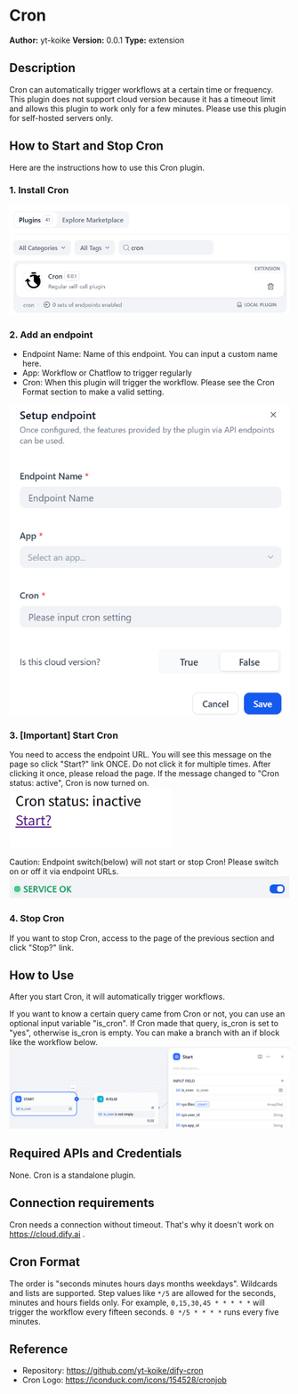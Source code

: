 # Cron

**Author:** yt-koike
**Version:** 0.0.1
**Type:** extension

## Description

Cron can automatically trigger workflows at a certain time or frequency.
This plugin does not support cloud version because it has a timeout limit and allows this plugin to work only for a few minutes.
Please use this plugin for self-hosted servers only.

## How to Start and Stop Cron

Here are the instructions how to use this Cron plugin.

### 1. Install Cron
![alt text](_assets/installed.png)

### 2. Add an endpoint

- Endpoint Name: Name of this endpoint. You can input a custom name here.
- App: Workflow or Chatflow to trigger regularly
- Cron: When this plugin will trigger the workflow. Please see the Cron Format section to make a valid setting.

![alt text](_assets/endpoint.png)

### 3. [Important] Start Cron

You need to access the endpoint URL.
You will see this message on the page so click "Start?" link ONCE. Do not click it for multiple times. After clicking it once, please reload the page. If the message changed to "Cron status: active", Cron is now turned on.
![alt text](_assets/cron.png)

Caution: Endpoint switch(below) will not start or stop Cron! Please switch on or off it via endpoint URLs.
![alt text](_assets/switch.png)

### 4. Stop Cron

If you want to stop Cron, access to the page of the previous section and click "Stop?" link.

## How to Use

After you start Cron, it will automatically trigger workflows.

If you want to know a certain query came from Cron or not, you can use an optional input variable "is_cron".
If Cron made that query, is_cron is set to "yes", otherwise is_cron is empty.
You can make a branch with an if block like the workflow below.
![alt text](_assets/is_cron.png)

## Required APIs and Credentials 

None. Cron is a standalone plugin.

## Connection requirements

Cron needs a connection without timeout. That's why it doesn't work on https://cloud.dify.ai .

## Cron Format

The order is "seconds minutes hours days months weekdays".
Wildcards and lists are supported. Step values like `*/5` are allowed for the
seconds, minutes and hours fields only.
For example, `0,15,30,45 * * * * *` will trigger the workflow every fifteen seconds.
`0 */5 * * * *` runs every five minutes.

## Reference

- Repository: https://github.com/yt-koike/dify-cron
- Cron Logo: https://iconduck.com/icons/154528/cronjob
